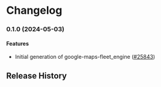 # Changelog

### 0.1.0 (2024-05-03)

#### Features

* Initial generation of google-maps-fleet_engine ([#25843](https://github.com/googleapis/google-cloud-ruby/issues/25843)) 

## Release History
